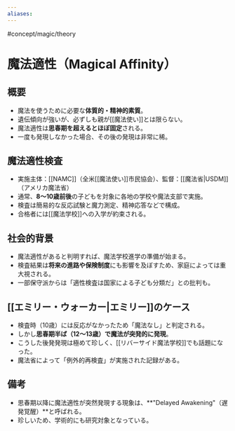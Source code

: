 ```yaml
---
aliases:
---
```

#concept/magic/theory
# 魔法適性（Magical Affinity）

## 概要
- 魔法を使うために必要な**体質的・精神的素質**。
- 遺伝傾向が強いが、必ずしも親が[[魔法使い]]とは限らない。
- 魔法適性は**思春期を超えるとほぼ固定**される。
- 一度も発現しなかった場合、その後の発現は非常に稀。

## 魔法適性検査
- 実施主体：[[NAMC]]（全米[[魔法使い]]市民協会）、監督：[[魔法省|USDM]]（アメリカ魔法省）
- 通常、**8〜10歳前後**の子どもを対象に各地の学校や魔法支部で実施。
- 検査は簡易的な反応試験と魔力測定、精神応答などで構成。
- 合格者には[[魔法学校]]への入学が約束される。

## 社会的背景
- 魔法適性があると判明すれば、魔法学校進学の準備が始まる。
- 検査結果は**将来の進路や保険制度**にも影響を及ぼすため、家庭によっては重大視される。
- 一部保守派からは「適性検査は国家による子ども分類だ」との批判も。

## [[エミリー・ウォーカー|エミリー]]のケース
- 検査時（10歳）には反応がなかったため「魔法なし」と判定される。
- しかし**思春期半ば（12〜13歳）で魔法が突発的に発現**。
- こうした後発発現は極めて珍しく、[[リバーサイド魔法学校]]でも話題になった。
- 魔法省によって「例外的再検査」が実施された記録がある。

## 備考
- 思春期以降に魔法適性が突然発現する現象は、**"Delayed Awakening"（遅発覚醒）**と呼ばれる。
- 珍しいため、学術的にも研究対象となっている。
